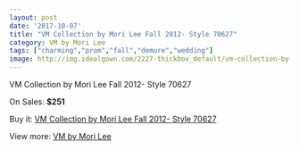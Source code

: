 ```yaml
---
layout: post
date: '2017-10-07'
title: "VM Collection by Mori Lee Fall 2012- Style 70627"
category: VM by Mori Lee
tags: ["charming","prom","fall","demure","wedding"]
image: http://img.idealgown.com/2227-thickbox_default/vm-collection-by-mori-lee-fall-2012-style-70627.jpg
---
```

VM Collection by Mori Lee Fall 2012- Style 70627

On Sales: **$251**
<a href="https://www.idealgown.com/en/vm-by-mori-lee/1043-vm-collection-by-mori-lee-fall-2012-style-70627.html"><amp-img layout="responsive" width="600" height="600" src="//img.idealgown.com/2227-thickbox_default/vm-collection-by-mori-lee-fall-2012-style-70627.jpg" alt="VM Collection by Mori Lee Fall 2012- Style 70627 0" /></a>
<a href="https://www.idealgown.com/en/vm-by-mori-lee/1043-vm-collection-by-mori-lee-fall-2012-style-70627.html"><amp-img layout="responsive" width="600" height="600" src="//img.idealgown.com/2229-thickbox_default/vm-collection-by-mori-lee-fall-2012-style-70627.jpg" alt="VM Collection by Mori Lee Fall 2012- Style 70627 1" /></a>
<a href="https://www.idealgown.com/en/vm-by-mori-lee/1043-vm-collection-by-mori-lee-fall-2012-style-70627.html"><amp-img layout="responsive" width="600" height="600" src="//img.idealgown.com/2228-thickbox_default/vm-collection-by-mori-lee-fall-2012-style-70627.jpg" alt="VM Collection by Mori Lee Fall 2012- Style 70627 2" /></a>

Buy it: [VM Collection by Mori Lee Fall 2012- Style 70627](https://www.idealgown.com/en/vm-by-mori-lee/1043-vm-collection-by-mori-lee-fall-2012-style-70627.html "VM Collection by Mori Lee Fall 2012- Style 70627")

View more: [VM by Mori Lee](https://www.idealgown.com/en/13-vm-by-mori-lee "VM by Mori Lee")